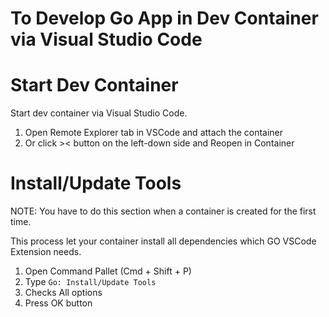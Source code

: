 # To Develop Go App in Dev Container via Visual Studio Code

# Start Dev Container

Start dev container via Visual Studio Code.

1. Open Remote Explorer tab in VSCode and attach the container
2. Or click >< button on the left-down side and Reopen in Container

# Install/Update Tools

NOTE: You have to do this section when a container is created for the first time.

This process let your container install all dependencies which GO VSCode Extension needs.

1. Open Command Pallet (Cmd + Shift + P)
2. Type `Go: Install/Update Tools`
3. Checks All options
4. Press OK button
